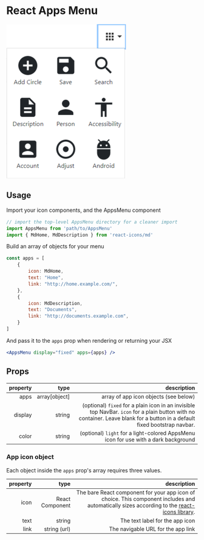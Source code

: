 # React Apps Menu

![](https://raw.githubusercontent.com/wilsocr88/react-apps-menu/master/React%20App%205-19-2020%209-34-34%20AM.png)

## Usage

Import your icon components, and the AppsMenu component

```javascript
// import the top-level AppsMenu directory for a cleaner import
import AppsMenu from 'path/to/AppsMenu'
import { MdHome, MdDescription } from 'react-icons/md'
```

Build an array of objects for your menu

```javascript
const apps = [
    {
        icon: MdHome,
        text: "Home",
        link: "http://home.example.com/",
    },
    {
        icon: MdDescription,
        text: "Documents",
        link: "http://documents.example.com",
    }
]
```

And pass it to the ```apps``` prop when rendering or returning your JSX

```jsx
<AppsMenu display="fixed" apps={apps} />
```

## Props

| property   |      type      |  description |
|------------:|-------------:|------:|
| apps | array[object]  | array of app icon objects (see below) |
| display | string  | (optional) ```fixed``` for a plain icon in an invisible top NavBar. ```icon``` for a plain button with no container. Leave blank for a button in a default fixed bootstrap navbar. |
| color | string | (optional) ```light``` for a light-colored AppsMenu icon for use with a dark background |

### App icon object

Each object inside the ```apps``` prop's array requires three values.

| property   |      type      |  description |
|------------:|-------------:|------:|
| icon | React Component | The bare React component for your app icon of choice. This component includes and automatically sizes according to the [react-icons library](https://react-icons.github.io/). |
| text | string | The text label for the app icon |
| link | string (url) | The navigable URL for the app link |
